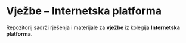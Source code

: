 # Vježbe – Internetska platforma

Repozitorij sadrži rješenja i materijale za **vježbe** iz kolegija **Internetska platforma**.  
